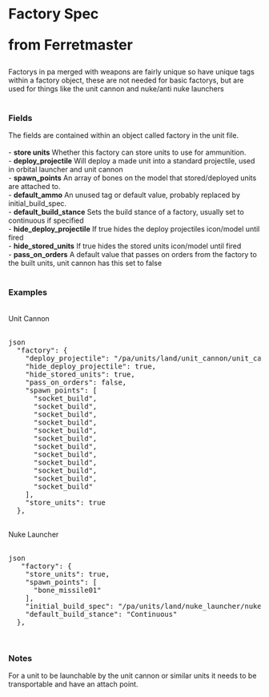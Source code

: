<h1>
    Factory Spec
    <p>from Ferretmaster</p>
</h1>
Factorys in pa merged with weapons are fairly unique so have unique tags within a factory object, these are not needed for basic factorys, but are used for things like the unit cannon and nuke/anti nuke launchers
<br>
<br>
<h3>Fields</h3>
The fields are contained within an object called factory in the unit file.
<br>
<br>
- <b>store units</b> Whether this factory can store units to use for ammunition.
<br>
- <b>deploy_projectile</b> Will deploy a made unit into a standard projectile, used in orbital launcher and unit cannon
<br>
- <b>spawn_points</b> An array of bones on the model that stored/deployed units are attached to.
<br>
- <b>default_ammo</b> An unused tag or default value, probably replaced by initial_build_spec.
<br>
- <b>default_build_stance</b> Sets the build stance of a factory, usually set to continuous if specified
<br>
- <b>hide_deploy_projectile</b> If true hides the deploy projectiles icon/model until fired
<br>
- <b>hide_stored_units</b>  If true hides the stored units icon/model until fired
<br>
- <b>pass_on_orders</b> A default value that passes on orders from the factory to the built units, unit cannon has this set to false
<br>
<br>
<h3>Examples</h3>
<br>
Unit Cannon
<br>
<br>
<pre data-bs-toggle="tooltip" title="Click to select code">
json
  "factory": {
    "deploy_projectile": "/pa/units/land/unit_cannon/unit_cannon_deploy.json",
    "hide_deploy_projectile": true,
    "hide_stored_units": true,
    "pass_on_orders": false,
    "spawn_points": [
      "socket_build",
      "socket_build",
      "socket_build",
      "socket_build",
      "socket_build",
      "socket_build",
      "socket_build",
      "socket_build",
      "socket_build",
      "socket_build",
      "socket_build",
      "socket_build"
    ],
    "store_units": true
  },
</pre>
<br>
Nuke Launcher
<br>
<br>
<pre data-bs-toggle="tooltip" title="Click to select code">
json
   "factory": {
    "store_units": true,
    "spawn_points": [
      "bone_missile01"
    ],
    "initial_build_spec": "/pa/units/land/nuke_launcher/nuke_launcher_ammo.json",
    "default_build_stance": "Continuous"
  },
</pre>
<br>
<h3>Notes</h3>
For a unit to be launchable by the unit cannon or similar units it needs to be transportable and have an attach point.
